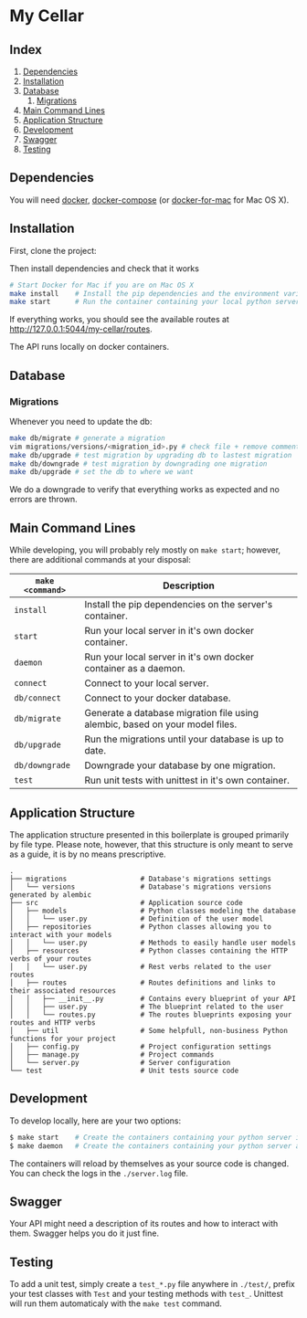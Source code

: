 # My Cellar

## Index

1. [Dependencies](#dependencies)
1. [Installation](#installation)
1. [Database](#database)
   1. [Migrations](#migrations)
1. [Main Command Lines](#main-command-lines)
1. [Application Structure](#application-structure)
1. [Development](#development)
1. [Swagger](#swagger)
1. [Testing](#testing)

## Dependencies

You will need [docker](https://docs.docker.com/engine/installation/), [docker-compose](https://docs.docker.com/compose/install/) (or [docker-for-mac](https://docs.docker.com/docker-for-mac/) for Mac OS X).

## Installation

First, clone the project:

Then install dependencies and check that it works

```bash
# Start Docker for Mac if you are on Mac OS X
make install    # Install the pip dependencies and the environment variables on the docker container
make start      # Run the container containing your local python server
```

If everything works, you should see the available routes at http://127.0.0.1:5044/my-cellar/routes.

The API runs locally on docker containers.

## Database

### Migrations

Whenever you need to update the db:

```bash
make db/migrate # generate a migration
vim migrations/versions/<migration_id>.py # check file + remove comment + improve file if needed
make db/upgrade # test migration by upgrading db to lastest migration
make db/downgrade # test migration by downgrading one migration
make db/upgrade # set the db to where we want
```

We do a downgrade to verify that everything works as expected and no errors are thrown.

## Main Command Lines

While developing, you will probably rely mostly on `make start`; however, there are additional commands at your disposal:

| `make <command>` | Description                                                                  |
| ---------------- | ---------------------------------------------------------------------------- |
| `install`        | Install the pip dependencies on the server's container.                      |
| `start`          | Run your local server in it's own docker container.                          |
| `daemon`         | Run your local server in it's own docker container as a daemon.              |
| `connect`        | Connect to your local server.                                                |
| `db/connect`     | Connect to your docker database.                                             |
| `db/migrate`     | Generate a database migration file using alembic, based on your model files. |
| `db/upgrade`     | Run the migrations until your database is up to date.                        |
| `db/downgrade`   | Downgrade your database by one migration.                                    |
| `test`           | Run unit tests with unittest in it's own container.                          |

## Application Structure

The application structure presented in this boilerplate is grouped primarily by file type. Please note, however, that this structure is only meant to serve as a guide, it is by no means prescriptive.

```
.
├── migrations                  # Database's migrations settings
│   └── versions                # Database's migrations versions generated by alembic
├── src                         # Application source code
│   ├── models                  # Python classes modeling the database
│   │   └── user.py             # Definition of the user model
│   ├── repositories            # Python classes allowing you to interact with your models
│   │   └── user.py             # Methods to easily handle user models
│   ├── resources               # Python classes containing the HTTP verbs of your routes
│   │   └── user.py             # Rest verbs related to the user routes
│   ├── routes                  # Routes definitions and links to their associated resources
│   │   ├── __init__.py         # Contains every blueprint of your API
│   │   ├── user.py             # The blueprint related to the user
│   │   └── routes.py           # The routes blueprints exposing your routes and HTTP verbs
│   ├── util                    # Some helpfull, non-business Python functions for your project
│   ├── config.py               # Project configuration settings
│   ├── manage.py               # Project commands
│   └── server.py               # Server configuration
└── test                        # Unit tests source code
```

## Development

To develop locally, here are your two options:

```bash
$ make start    # Create the containers containing your python server in your terminal
$ make daemon   # Create the containers containing your python server as a daemon
```

The containers will reload by themselves as your source code is changed.
You can check the logs in the `./server.log` file.

## Swagger

Your API might need a description of its routes and how to interact with them. Swagger helps you do it just fine.

## Testing

To add a unit test, simply create a `test_*.py` file anywhere in `./test/`, prefix your test classes with `Test` and your testing methods with `test_`. Unittest will run them automaticaly with the `make test` command.
